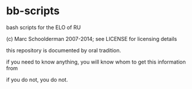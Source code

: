 bb-scripts
==========

bash scripts for the ELO of RU

(c) Marc Schoolderman 2007-2014; see LICENSE for licensing details

this repository is documented by oral tradition.

if you need to know anything, you will know whom to get this information from

if you do not, you do not.

